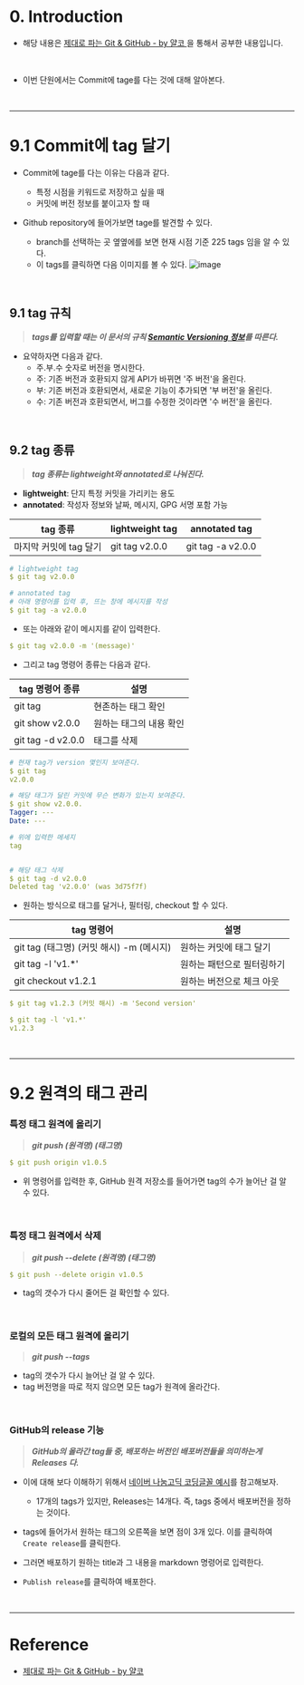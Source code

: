 # 0. Introduction

- 해당 내용은 [제대로 파는 Git & GitHub - by 얄코 ](https://www.inflearn.com/course/%EC%A0%9C%EB%8C%80%EB%A1%9C-%ED%8C%8C%EB%8A%94-%EA%B9%83/dashboard)을 통해서 공부한 내용입니다.

<br>

- 이번 단원에서는 Commit에 tage를 다는 것에 대해 알아본다.

<br>

---

# 9.1 Commit에 tag 달기

- Commit에 tage를 다는 이유는 다음과 같다.

  - 특정 시점을 키워드로 저장하고 싶을 때
  - 커밋에 버전 정보를 붙이고자 할 때

- Github repository에 들어가보면 tage를 발견할 수 있다.

  - branch를 선택하는 곳 옆옆에를 보면 현재 시점 기준 225 tags 임을 알 수 있다.
  - 이 tags를 클릭하면 다음 이미지를 볼 수 있다.
    ![image](https://user-images.githubusercontent.com/78094972/176830351-7c1ff36c-5f24-4698-952b-ec2f125b5739.PNG)

<br>

## 9.1 tag 규칙

> **_tags를 입력할 때는 이 문서의 규칙 [Semantic Versioning 정보](https://semver.org/lang/ko/)를 따른다._**

- 요약하자면 다음과 같다.
  - 주.부.수 숫자로 버전을 명시한다.
  - 주: 기존 버전과 호환되지 않게 API가 바뀌면 '주 버전'을 올린다.
  - 부: 기존 버전과 호환되면서, 새로운 기능이 추가되면 '부 버전'을 올린다.
  - 수: 기존 버전과 호환되면서, 버그를 수정한 것이라면 '수 버전'을 올린다.

<br>

## 9.2 tag 종류

> **_tag 종류는 lightweight와 annotated로 나눠진다._**

- **lightweight**: 단지 특정 커밋을 가리키는 용도
- **annotated**: 작성자 정보와 날짜, 메시지, GPG 서명 포함 가능

| tag 종류               | lightweight tag | annotated tag     |
| ---------------------- | --------------- | ----------------- |
| 마지막 커밋에 tag 달기 | git tag v2.0.0  | git tag -a v2.0.0 |

```yml
# lightweight tag
$ git tag v2.0.0

# annotated tag
# 아래 명령어를 입력 후, 뜨는 창에 메시지를 작성
$ git tag -a v2.0.0
```

- 또는 아래와 같이 메시지를 같이 입력한다.

```yml
$ git tag v2.0.0 -m '(message)'
```

- 그리고 tag 명령어 종류는 다음과 같다.

| tag 명령어 종류   | 설명                    |
| ----------------- | ----------------------- |
| git tag           | 현존하는 태그 확인      |
| git show v2.0.0   | 원하는 태그의 내용 확인 |
| git tag -d v2.0.0 | 태그를 삭제             |

```yml
# 현재 tag가 version 몇인지 보여준다.
$ git tag
v2.0.0

# 해당 태그가 달린 커밋에 무슨 변화가 있는지 보여준다.
$ git show v2.0.0.
Tagger: ---
Date: ---

# 위에 입력한 메세지
tag


# 해당 태그 삭제
$ git tag -d v2.0.0
Deleted tag 'v2.0.0' (was 3d75f7f)
```

- 원하는 방식으로 태그를 달거나, 필터링, checkout 할 수 있다.

| tag 명령어                               | 설명                       |
| ---------------------------------------- | -------------------------- |
| git tag (태그명) (커밋 해시) -m (메시지) | 원하는 커밋에 태그 달기    |
| git tag -l 'v1.\*'                       | 원하는 패턴으로 필터링하기 |
| git checkout v1.2.1                      | 원하는 버전으로 체크 아웃  |

```yml
$ git tag v1.2.3 (커밋 해시) -m 'Second version'

$ git tag -l 'v1.*'
v1.2.3
```

<br>

---

# 9.2 원격의 태그 관리

### 특정 태그 원격에 올리기

> **_git push (원격명) (태그명)_**

```yml
$ git push origin v1.0.5
```

- 위 명령어를 입력한 후, GitHub 원격 저장소를 들어가면 tag의 수가 늘어난 걸 알 수 있다.

<br>

### 특정 태그 원격에서 삭제

> **_git push --delete (원격명) (태그명)_**

```yml
$ git push --delete origin v1.0.5
```

- tag의 갯수가 다시 줄어든 걸 확인할 수 있다.

<br>

### 로컬의 모든 태그 원격에 올리기

> **_git push --tags_**

- tag의 갯수가 다시 늘어난 걸 알 수 있다. 
- tag 버전명을 따로 적지 않으면 모든 tag가 원격에 올라간다.

<br>

### GitHub의 release 기능

> **_GitHub의 올라간 tag들 중, 배포하는 버전인 배포버전들을 의미하는게 Releases 다._**

- 이에 대해 보다 이해하기 위해서 [네이버 나눔고딕 코딩글꼴 예시](https://github.com/naver/nanumfont)를 참고해보자.

  - 17개의 tags가 있지만, Releases는 14개다. 즉, tags 중에서 배포버전을 정하는 것이다.

- tags에 들어가서 원하는 태그의 오른쪽을 보면 점이 3개 있다. 이를 클릭하여 `Create release`를 클릭한다.

- 그러면 배포하기 원하는 title과 그 내용을 markdown 명령어로 입력한다.

- `Publish release`를 클릭하여 배포한다.

<br>

---

# Reference

- [제대로 파는 Git & GitHub - by 얄코](https://www.inflearn.com/course/%EC%A0%9C%EB%8C%80%EB%A1%9C-%ED%8C%8C%EB%8A%94-%EA%B9%83/dashboard)
